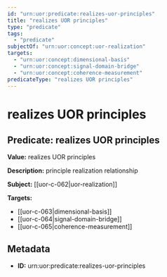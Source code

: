 ```yaml
---
id: "urn:uor:predicate:realizes-uor-principles"
title: "realizes UOR principles"
type: "predicate"
tags:
  - "predicate"
subjectOf: "urn:uor:concept:uor-realization"
targets:
  - "urn:uor:concept:dimensional-basis"
  - "urn:uor:concept:signal-domain-bridge"
  - "urn:uor:concept:coherence-measurement"
predicateType: "realizes UOR principles"
---
```


# realizes UOR principles

## Predicate: realizes UOR principles

**Value:** realizes UOR principles

**Description:** principle realization relationship

**Subject:** [[uor-c-062|uor-realization]]

**Targets:**

- [[uor-c-063|dimensional-basis]]
- [[uor-c-064|signal-domain-bridge]]
- [[uor-c-065|coherence-measurement]]

## Metadata

- **ID:** urn:uor:predicate:realizes-uor-principles
